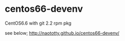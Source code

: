 # centos66-devenv
CentOS6.6 with git 2.2 rpm pkg

see below;
http://naototty.github.io/centos66-devenv/
